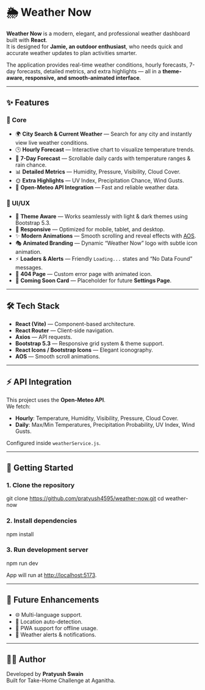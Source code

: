 # 🌦️ Weather Now

**Weather Now** is a modern, elegant, and professional weather dashboard built with **React**.  
It is designed for **Jamie, an outdoor enthusiast**, who needs quick and accurate weather updates to plan activities smarter.  

The application provides real-time weather conditions, hourly forecasts, 7-day forecasts, detailed metrics, and extra highlights — all in a **theme-aware, responsive, and smooth-animated interface**.  

---

## ✨ Features

### 🔹 Core
- 🌍 **City Search & Current Weather** — Search for any city and instantly view live weather conditions.
- 🕒 **Hourly Forecast** — Interactive chart to visualize temperature trends.
- 📅 **7-Day Forecast** — Scrollable daily cards with temperature ranges & rain chance.
- 📊 **Detailed Metrics** — Humidity, Pressure, Visibility, Cloud Cover.
- 🌞 **Extra Highlights** — UV Index, Precipitation Chance, Wind Gusts.
- 📡 **Open-Meteo API Integration** — Fast and reliable weather data.

### 🔹 UI/UX
- 🎨 **Theme Aware** — Works seamlessly with light & dark themes using Bootstrap 5.3.
- 📱 **Responsive** — Optimized for mobile, tablet, and desktop.
- ✨ **Modern Animations** — Smooth scrolling and reveal effects with [AOS](https://michalsnik.github.io/aos/).
- 🎭 **Animated Branding** — Dynamic “Weather Now” logo with subtle icon animation.
- ⚡ **Loaders & Alerts** — Friendly `Loading...` states and “No Data Found” messages.
- 🚫 **404 Page** — Custom error page with animated icon.
- 🔧 **Coming Soon Card** — Placeholder for future **Settings Page**.

---

## 🛠️ Tech Stack

- **React (Vite)** — Component-based architecture.
- **React Router** — Client-side navigation.
- **Axios** — API requests.
- **Bootstrap 5.3** — Responsive grid system & theme support.
- **React Icons / Bootstrap Icons** — Elegant iconography.
- **AOS** — Smooth scroll animations.

---

## ⚡ API Integration

This project uses the **Open-Meteo API**.  
We fetch:
- **Hourly**: Temperature, Humidity, Visibility, Pressure, Cloud Cover.
- **Daily**: Max/Min Temperatures, Precipitation Probability, UV Index, Wind Gusts.

Configured inside `weatherService.js`.

---

## 🚀 Getting Started

### 1. Clone the repository

git clone https://github.com/pratyush4595/weather-now.git
cd weather-now


### 2. Install dependencies

npm install


### 3. Run development server

npm run dev

App will run at [http://localhost:5173](http://localhost:5173).

---

## 📌 Future Enhancements

- 🌐 Multi-language support.  
- 🎯 Location auto-detection.  
- 📱 PWA support for offline usage.  
- 🔔 Weather alerts & notifications.  

---

## 👨‍💻 Author

Developed by **Pratyush Swain**  
Built for Take-Home Challenge at Aganitha.